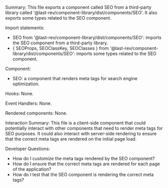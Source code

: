 Summary:
This file exports a component called SEO from a third-party library called '@last-rev/component-library/dist/components/SEO'. It also exports some types related to the SEO component.

Import statements:
- SEO from '@last-rev/component-library/dist/components/SEO': imports the SEO component from a third-party library.
- { SEOProps, SEOClassKey, SEOClasses } from '@last-rev/component-library/dist/components/SEO': imports some types related to the SEO component.

Component:
- SEO: a component that renders meta tags for search engine optimization.

Hooks:
None.

Event Handlers:
None.

Rendered components:
None.

Interaction Summary:
This file is a client-side component that could potentially interact with other components that need to render meta tags for SEO purposes. It could also interact with server-side rendering to ensure that the correct meta tags are rendered on the initial page load.

Developer Questions:
- How do I customize the meta tags rendered by the SEO component?
- How do I ensure that the correct meta tags are rendered for each page of the application?
- How do I test that the SEO component is rendering the correct meta tags?